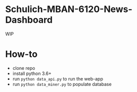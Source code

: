 # Schulich-MBAN-6120-News-Dashboard
WIP

# How-to

- clone repo
- install python 3.6+
- run `python data_api.py` to run the web-app
- run `python data_miner.py` to populate database
